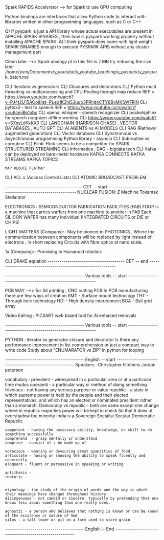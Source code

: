 Spark RAPIDS Accelerator --> for Spark to use GPU computing

Python bindings are interfaces that allow Python code to interact with libraries written in other programming languages, such as C or C++

Q)  If pyspark is just a API library whose actual executables are present in APACHE SPARK BINARIES , then how is pyspark
    working properly without installing APACHE SPARK.
A)  I think pyspark does come with light weight SPARK BINARIES enough to execute PYSPARK APIS without any 
    cluster management part 


Clean later -->> Spark analogy pt in this file is 7 MB try reducing the size later /home/yvm/Documents/y_youtube/y_youtube_teaching/y_pyspark/y_pyspark_batch.md



CL) Iterators vs generators
CL) Clousures and decorators
CL) Python multi threading vs multiprocessing and CPU Pooling through map reduce 
    REF = https://www.youtube.com/watch?v=PJ4t2U15ACo&list=PLeo1K3hjS3uub3PRhdoCTY8BxMKSW7RjN
CL) pyttsx3 - text to speech 
    REF = https://www.youtube.com/watch?v=u6cmiBp1obc
CL) openai whisper - speech recognizer
CL) pocketsphinx for speech rcognizer offline working 
CL) https://www.youtube.com/watch?v=SXsyLdKkKX0
CL) LANGCHAIN (HARRISON CHASE) , VECTOR DATABASES , AUTO GPT
CL) AI AGENTS vs AI MODELS
CL) RAG (Retrieval augmented generation)
CL) Vector databses
CL) Synchronous vs Asynchronous programming
    Python library - asyncio
CL) Subroutine vs coroutine
CL) Flink:
        Flink seems to be a competitor for SPARK STRUCTURED STREAMING 
CL) Informatica , DAG - bigdata tech 
CL) Kafka can be deployed on bare-metal hardware
    KAFKA CONNECTS
    KAFKA STREAMS
    KAFKA TOPICS

    MAP REDUCE FLATMAP
CL) ACL s (Access Control Lists)
CL) ATOMIC BROADCAST PROBLEM

--------------------------------------- CET -- start -------------------------------------------------------------
NUCLEAR FUSION:
    Z Machine 
    Tokamak
    Stellarator

ELECTRONICS :
    SEMICONDUCTOR FABRICATION FACILITIES (FAB)
        FOUP is a machine that carries waffers from one machine to another in FAB
        Each SILICON WAFER has many Individual (INTEGRATED CIRCUITS or DIE or CHIPS)


LIGHT MATTERS (Company):-   May be pioneer in PHOTONICS , Where the communication between components will be replaced by light 
                            instead of electrons . In short replacing Circuits with fibre optics at nano scale.

1x (Company):-  Promising in Humanoid robotics


CL) DRAKE equation 
--------------------------------------- CET -- end -------------------------------------------------------------





---------------------------------------- Various tools -- start -------------------------------------------------------------

PCB WAY -->> for 3d printing , CNC cutting PCB 
    In PCB manufacturing there are few ways of creation
        SMT - Surface mount technology
        THT - Through hole technology 
        HDI - High density interconnect
        BGA - Ball grid array


Video Editing :
    PICSART web based tool for AI enhaced removals 
    
---------------------------------------- Various tools -- start -------------------------------------------------------------

PYTHON :
    iterator vs generator
    closure and decorator 
    Is there any performance improvement in list comprehension or just a compact way to write code
    Study about "ENUMARATOR vs ZIP" in python for looping 

---------------------------------------- English -- start --------------------------------------------------------
Speakers :
    Christopher hitchens 
    Jordan peterson

vocabulary :
    prevalent - widespread in a particular area or at a particular time
    modus operandi - a particular way or method of doing something
    frivolous - not having any serious purpose or value
    republic - a state in which supreme power is held by the people and their elected representatives, 
                and which has an elected or nominated president rather than a monarch.
    Democracy vs republic - both are same except one change where in republic majorities power will be kept in check
                            So that it does nt overshadow the minority 
    India is a Sovereign Socialist Secular Democratic Republic

    competent - having the necessary ability, knowledge, or skill to do something successfully
    comprehend  - grasp mentally or understand
    comprise - consist of ; be made up of

    voracious - wanting or devouring great quantities of food
    articulate - having or showing the ability to speak fluently and coherently
    eloquent - fluent or persuasive in speaking or writing

    antithesis - 
    rhetoric - 


    etymology - the study of the origin of words and the way in which their meanings have changed throughout history.
    disingenuous - not candid or sincere, typically by pretending that one knows less about something than one really does.

    agnostic - a person who believes that nothing is known or can be known of the existence or nature of God
    silos - a tall tower or pit on a farm used to store grain
---------------------------------------- English -- End ---------------------------------------------------------